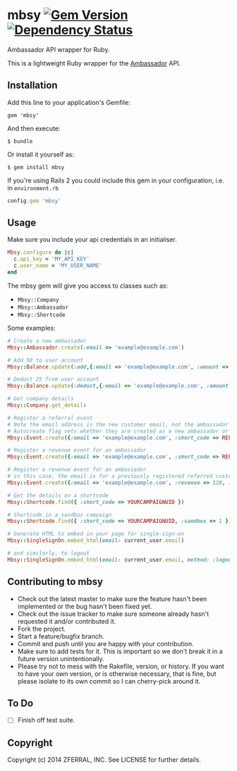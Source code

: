 # mbsy [![Gem Version](https://badge.fury.io/rb/mbsy.svg)](http://badge.fury.io/rb/mbsy) [![Dependency Status](https://gemnasium.com/GetAmbassador/mbsy.svg)](https://gemnasium.com/GetAmbassador/mbsy)

Ambassador API wrapper for Ruby.

This is a lightweight Ruby wrapper for the [Ambassador](http://getambassador.com) API.

## Installation

Add this line to your application's Gemfile:

```
gem 'mbsy'
```

And then execute:

```
$ bundle
```

Or install it yourself as:

```
$ gem install mbsy
```

If you're using Rails 2 you could include this gem in your configuration, i.e. in `environment.rb`

```ruby
config.gem 'mbsy'
```

## Usage

Make sure you include your api credentials in an initialiser.

```ruby
Mbsy.configure do |c|
  c.api_key = 'MY_API_KEY'
  c.user_name = 'MY_USER_NAME'
end
```

The mbsy gem will give you access to classes such as:

- `Mbsy::Company`
- `Mbsy::Ambassador`
- `Mbsy::Shortcode`

Some examples:

```ruby
# Create a new ambassador
Mbsy::Ambassador.create(:email => 'example@example.com')

# Add 50 to user account
Mbsy::Balance.update(:add,{:email => 'example@example.com', :amount => 50})

# Deduct 25 from user account
Mbsy::Balance.update(:deduct,{:email => 'example@example.com', :amount => 25})

# Get company details
Mbsy::Company.get_details

# Register a referral event 
# Note the email address is the new customer email, not the ambassador
# Autocreate flag sets whether they are created as a new ambassador or not
Mbsy::Event.create({:email => 'example@example.com', :short_code => REFERRALSHORTCODE, :campaign_uid =>  YOURCAMPAIGNUID, :auto_create => 0})

# Register a revenue event for an ambassador
Mbsy::Event.create({:email => 'example@example.com', :short_code => REFERRALSHORTCODE, :revenue => 120, :campaign_uid => YOURCAMPAIGNUID})

# Register a revenue event for an ambassador
# in this case, the email is for a previously registered referred customer, so no short code is required
Mbsy::Event.create({:email => 'example@example.com', :revenue => 120, :campaign_uid => YOURCAMPAIGNUID})

# Get the details on a shortcode
Mbsy::Shortcode.find({ :short_code => YOURCAMPAIGNUID })

# Shortcode in a sandbox campaign
Mbsy::Shortcode.find({ :short_code => YOURCAMPAIGNUID, :sandbox => 1 })

# Generate HTML to embed in your page for single-sign-on
Mbsy::SingleSignOn.embed_html(email: current_user.email)

# and similarly, to logout
Mbsy::SingleSignOn.embed_html(email: current_user.email, method: :logout)
```

## Contributing to mbsy
 
- Check out the latest master to make sure the feature hasn't been implemented or the bug hasn't been fixed yet.
- Check out the issue tracker to make sure someone already hasn't requested it and/or contributed it.
- Fork the project.
- Start a feature/bugfix branch.
- Commit and push until you are happy with your contribution.
- Make sure to add tests for it. This is important so we don't break it in a future version unintentionally.
- Please try not to mess with the Rakefile, version, or history. If you want to have your own version, or is otherwise necessary, that is fine, but please isolate to its own commit so I can cherry-pick around it.

## To Do

- [ ] Finish off test suite.

## Copyright

Copyright (c) 2014 ZFERRAL, INC. See LICENSE for further details.

